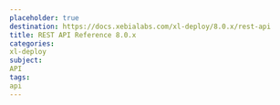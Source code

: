 ```yaml
---
placeholder: true
destination: https://docs.xebialabs.com/xl-deploy/8.0.x/rest-api
title: REST API Reference 8.0.x
categories:
xl-deploy
subject:
API
tags:
api
---
```

